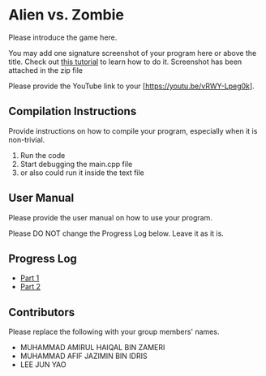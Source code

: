 # Alien vs. Zombie

Please introduce the game here.

You may add one signature screenshot of your program here or above the title. Check out [this tutorial](https://www.digitalocean.com/community/tutorials/markdown-markdown-images) to learn how to do it. Screenshot has been attached in the zip file

Please provide the YouTube link to your [https://youtu.be/vRWY-Lpeg0k].

## Compilation Instructions

Provide instructions on how to compile your program, especially when it is non-trivial.
1. Run the code
2. Start debugging the main.cpp file
3. or also could run it inside the text file

## User Manual

Please provide the user manual on how to use your program.

Please DO NOT change the Progress Log below. Leave it as it is.

## Progress Log

- [Part 1](PART1.md)
- [Part 2](PART2.md)

## Contributors

Please replace the following with your group members' names. 

- MUHAMMAD AMIRUL HAIQAL BIN ZAMERI
- MUHAMMAD AFIF JAZIMIN BIN IDRIS
- LEE JUN YAO
